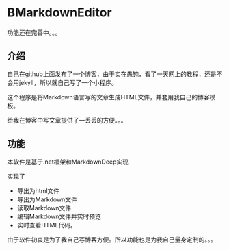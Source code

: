 # BMarkdownEditor

功能还在完善中。。。

## 介绍

自己在github上面发布了一个博客，由于实在愚钝，看了一天网上的教程，还是不会用jekyll，所以就自己写了一个小程序。

这个程序是将Markdown语言写的文章生成HTML文件，并套用我自己的博客模板。

给我在博客中写文章提供了一丢丢的方便。。。

## 功能

本软件是基于.net框架和MarkdownDeep实现

实现了

* 导出为html文件
* 导出为Markdown文件
* 读取Markdown文件
* 编辑Markdown文件并实时预览
* 实时查看HTML代码。

由于软件初衷是为了我自己写博客方便。所以功能也是为我自己量身定制的。。。

